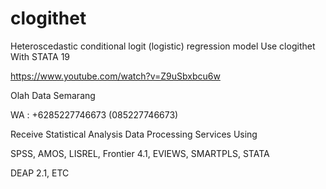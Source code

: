 # clogithet
Heteroscedastic conditional logit (logistic) regression model Use clogithet With STATA 19

https://www.youtube.com/watch?v=Z9uSbxbcu6w

Olah Data Semarang

WA : +6285227746673 (085227746673)

Receive Statistical Analysis Data Processing Services Using

SPSS, AMOS, LISREL, Frontier 4.1, EVIEWS, SMARTPLS, STATA

DEAP 2.1, ETC
